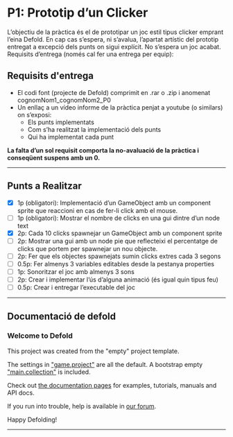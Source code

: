 # P1: Prototip d’un Clicker

L’objectiu de la pràctica és el de prototipar un joc estil tipus clicker emprant l’eina Defold.
En cap cas s’espera, ni s’avalua, l’apartat artístic del prototip entregat a excepció dels punts
on sigui explícit. No s’espera un joc acabat.
Requisits d’entrega (només cal fer una entrega per equip):

## Requisits d'entrega

- El codi font (projecte de Defold) comprimit en .rar o .zip i anomenat cognomNom1_cognomNom2_P0
- Un enllaç a un vídeo informe de la pràctica penjat a youtube (o similars) on s’exposi:
  - Els punts implementats
  - Com s’ha realitzat la implementació dels punts
  - Qui ha implementat cada punt

**La falta d’un sol requisit comporta la no-avaluació de la pràctica i conseqüent suspens amb
  un 0.**

---

## Punts a Realitzar

- [x] 1p (obligatori): Implementació d’un GameObject amb un component sprite que reaccioni en cas de fer-li click amb el mouse.
- [ ] 1p (obligatori): Mostrar el nombre de clicks en una gui dintre d’un node text
- [x] 2p: Cada 10 clicks spawnejar un GameObject amb un component sprite
- [ ] 2p: Mostrar una gui amb un node pie que reflecteixi el percentatge de clicks que portem per spawnejar un nou objecte.
- [ ] 2p: Fer que els objectes spawnejats sumin clicks extres cada 3 segons
- [ ] 0.5p: Fer almenys 3 variables editables desde la pestanya properties
- [ ] 1p: Sonoritzar el joc amb almenys 3 sons
- [ ] 2p: Crear i implementar l’ús d’alguna animació (és igual quin tipus feu)
- [ ] 0.5p: Crear i entregar l’executable del joc

---

## Documentació de defold

### Welcome to Defold

This project was created from the "empty" project template.

The settings in ["game.project"](defold://open?path=/game.project) are all the default. A bootstrap empty ["main.collection"](defold://open?path=/main/main.collection) is included.

Check out [the documentation pages](https://defold.com/learn) for examples, tutorials, manuals and API docs.

If you run into trouble, help is available in [our forum](https://forum.defold.com).

Happy Defolding!

---
